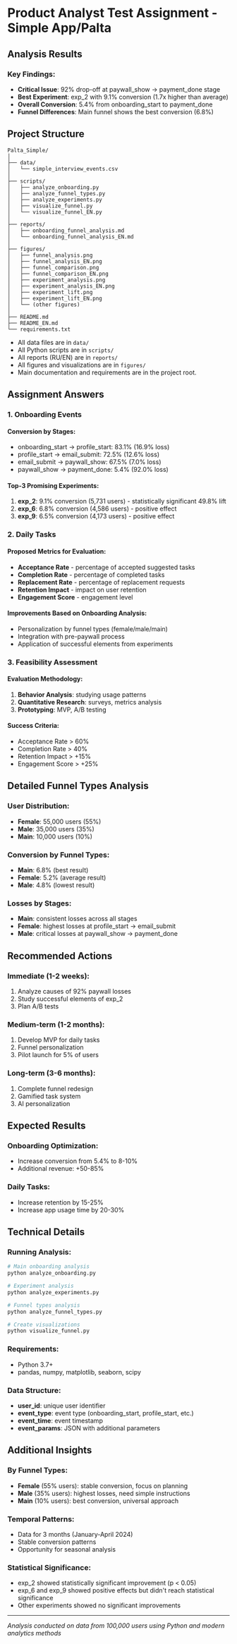# Product Analyst Test Assignment - Simple App/Palta

## Analysis Results

### Key Findings:
- **Critical Issue**: 92% drop-off at paywall_show → payment_done stage
- **Best Experiment**: exp_2 with 9.1% conversion (1.7x higher than average)
- **Overall Conversion**: 5.4% from onboarding_start to payment_done
- **Funnel Differences**: Main funnel shows the best conversion (6.8%)

## Project Structure

```
Palta_Simple/
│
├── data/
│   └── simple_interview_events.csv
│
├── scripts/
│   ├── analyze_onboarding.py
│   ├── analyze_funnel_types.py
│   ├── analyze_experiments.py
│   ├── visualize_funnel.py
│   └── visualize_funnel_EN.py
│
├── reports/
│   ├── onboarding_funnel_analysis.md
│   └── onboarding_funnel_analysis_EN.md
│
├── figures/
│   ├── funnel_analysis.png
│   ├── funnel_analysis_EN.png
│   ├── funnel_comparison.png
│   ├── funnel_comparison_EN.png
│   ├── experiment_analysis.png
│   ├── experiment_analysis_EN.png
│   ├── experiment_lift.png
│   ├── experiment_lift_EN.png
│   └── (other figures)
│
├── README.md
├── README_EN.md
└── requirements.txt
```

- All data files are in `data/`
- All Python scripts are in `scripts/`
- All reports (RU/EN) are in `reports/`
- All figures and visualizations are in `figures/`
- Main documentation and requirements are in the project root.

## Assignment Answers

### 1. Onboarding Events

#### Conversion by Stages:
- onboarding_start → profile_start: 83.1% (16.9% loss)
- profile_start → email_submit: 72.5% (12.6% loss)
- email_submit → paywall_show: 67.5% (7.0% loss)
- paywall_show → payment_done: 5.4% (92.0% loss)

#### Top-3 Promising Experiments:
1. **exp_2**: 9.1% conversion (5,731 users) - statistically significant 49.8% lift
2. **exp_6**: 6.8% conversion (4,586 users) - positive effect
3. **exp_9**: 6.5% conversion (4,173 users) - positive effect

### 2. Daily Tasks

#### Proposed Metrics for Evaluation:
- **Acceptance Rate** - percentage of accepted suggested tasks
- **Completion Rate** - percentage of completed tasks
- **Replacement Rate** - percentage of replacement requests
- **Retention Impact** - impact on user retention
- **Engagement Score** - engagement level

#### Improvements Based on Onboarding Analysis:
- Personalization by funnel types (female/male/main)
- Integration with pre-paywall process
- Application of successful elements from experiments

### 3. Feasibility Assessment

#### Evaluation Methodology:
1. **Behavior Analysis**: studying usage patterns
2. **Quantitative Research**: surveys, metrics analysis
3. **Prototyping**: MVP, A/B testing

#### Success Criteria:
- Acceptance Rate > 60%
- Completion Rate > 40%
- Retention Impact > +15%
- Engagement Score > +25%

## Detailed Funnel Types Analysis

### User Distribution:
- **Female**: 55,000 users (55%)
- **Male**: 35,000 users (35%)
- **Main**: 10,000 users (10%)

### Conversion by Funnel Types:
- **Main**: 6.8% (best result)
- **Female**: 5.2% (average result)
- **Male**: 4.8% (lowest result)

### Losses by Stages:
- **Main**: consistent losses across all stages
- **Female**: highest losses at profile_start → email_submit
- **Male**: critical losses at paywall_show → payment_done

## Recommended Actions

### Immediate (1-2 weeks):
1. Analyze causes of 92% paywall losses
2. Study successful elements of exp_2
3. Plan A/B tests

### Medium-term (1-2 months):
1. Develop MVP for daily tasks
2. Funnel personalization
3. Pilot launch for 5% of users

### Long-term (3-6 months):
1. Complete funnel redesign
2. Gamified task system
3. AI personalization

## Expected Results

### Onboarding Optimization:
- Increase conversion from 5.4% to 8-10%
- Additional revenue: +50-85%

### Daily Tasks:
- Increase retention by 15-25%
- Increase app usage time by 20-30%

## Technical Details

### Running Analysis:
```bash
# Main onboarding analysis
python analyze_onboarding.py

# Experiment analysis
python analyze_experiments.py

# Funnel types analysis
python analyze_funnel_types.py

# Create visualizations
python visualize_funnel.py
```

### Requirements:
- Python 3.7+
- pandas, numpy, matplotlib, seaborn, scipy

### Data Structure:
- **user_id**: unique user identifier
- **event_type**: event type (onboarding_start, profile_start, etc.)
- **event_time**: event timestamp
- **event_params**: JSON with additional parameters

## Additional Insights

### By Funnel Types:
- **Female** (55% users): stable conversion, focus on planning
- **Male** (35% users): highest losses, need simple instructions
- **Main** (10% users): best conversion, universal approach

### Temporal Patterns:
- Data for 3 months (January-April 2024)
- Stable conversion patterns
- Opportunity for seasonal analysis

### Statistical Significance:
- exp_2 showed statistically significant improvement (p < 0.05)
- exp_6 and exp_9 showed positive effects but didn't reach statistical significance
- Other experiments showed no significant improvements

---

*Analysis conducted on data from 100,000 users using Python and modern analytics methods* 